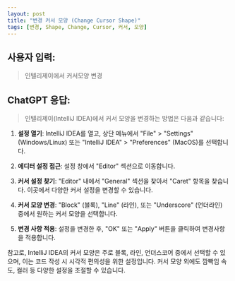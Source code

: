 ```yaml
---
layout: post
title: "변경 커서 모양 (Change Cursor Shape)"
tags: [변경, Shape, Change, Cursor, 커서, 모양]
---
```


## 사용자 입력:
> 인텔리제이에서 커서모양 변경

## ChatGPT 응답:
> 인텔리제이(IntelliJ IDEA)에서 커서 모양을 변경하는 방법은 다음과 같습니다:

1. **설정 열기**: IntelliJ IDEA를 열고, 상단 메뉴에서 "File" > "Settings" (Windows/Linux) 또는 "IntelliJ IDEA" > "Preferences" (MacOS)를 선택합니다.

2. **에디터 설정 접근**: 설정 창에서 "Editor" 섹션으로 이동합니다.

3. **커서 설정 찾기**: "Editor" 내에서 "General" 섹션을 찾아서 "Caret" 항목을 찾습니다. 이곳에서 다양한 커서 설정을 변경할 수 있습니다.

4. **커서 모양 변경**: "Block" (블록), "Line" (라인), 또는 "Underscore" (언더라인) 중에서 원하는 커서 모양을 선택합니다.

5. **변경 사항 적용**: 설정을 변경한 후, "OK" 또는 "Apply" 버튼을 클릭하여 변경사항을 적용합니다.

참고로, IntelliJ IDEA의 커서 모양은 주로 블록, 라인, 언더스코어 중에서 선택할 수 있으며, 이는 코드 작성 시 시각적 편의성을 위한 설정입니다. 커서 모양 외에도 깜빡임 속도, 컬러 등 다양한 설정을 조절할 수 있습니다.


